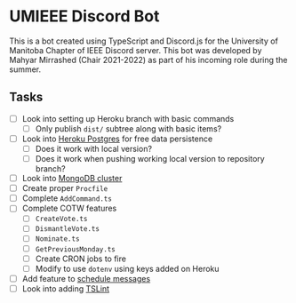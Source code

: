 # UMIEEE Discord Bot

This is a bot created using TypeScript and Discord.js for the University of Manitoba Chapter of IEEE Discord server. This bot was developed by Mahyar Mirrashed (Chair 2021-2022) as part of his incoming role during the summer.

## Tasks

- [ ] Look into setting up Heroku branch with basic commands
  - [ ] Only publish `dist/` subtree along with basic items?
- [ ] Look into [Heroku Postgres](https://devcenter.heroku.com/articles/heroku-postgresql#connecting-in-node-js) for free data persistence
  - [ ] Does it work with local version?
  - [ ] Does it work when pushing working local version to repository branch?
- [ ] Look into [MongoDB cluster](https://www.youtube.com/watch?v=ET8kwosC9fw)
- [ ] Create proper `Procfile`
- [ ] Complete `AddCommand.ts`
- [ ] Complete COTW features
  - [ ] `CreateVote.ts`
  - [ ] `DismantleVote.ts`
  - [ ] `Nominate.ts`
  - [ ] `GetPreviousMonday.ts`
  - [ ] Create CRON jobs to fire
  - [ ] Modify to use `dotenv` using keys added on Heroku
- [ ] Add feature to [schedule messages](https://youtu.be/C3rfFINhMZw?list=PLaxxQQak6D_fxb9_-YsmRwxfw5PH9xALe)
- [ ] Look into adding [TSLint](https://github.com/typescript-eslint/typescript-eslint)
